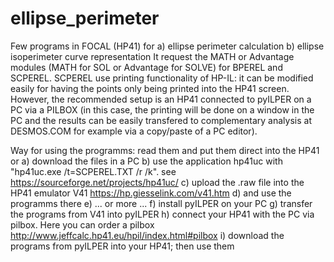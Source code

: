 # ellipse_perimeter
Few programs in FOCAL (HP41) for 
a) ellipse perimeter calculation
b) ellipse isoperimeter curve representation
It request the MATH or Advantage modules (MATH for SOL or Advantage for SOLVE) for BPEREL and SCPEREL.
SCPEREL use printing functionality of HP-IL: it can be modified easily for having the points only being printed into the HP41 screen. 
However, the recommended setup is an HP41 connected to pyILPER on a PC via a PILBOX (in this case, the printing will be done on a window in the PC and the results can be easily transfered to complementary analysis at DESMOS.COM for example via a copy/paste of a PC editor).
             
Way for using the programms: read them and put them direct into the HP41 or
a) download the files in a PC
b) use the application hp41uc with "hp41uc.exe /t=SCPEREL.TXT /r /k". see https://sourceforge.net/projects/hp41uc/
c) upload the .raw file into the HP41 emulator V41 https://hp.giesselink.com/v41.htm
d) and use the programms there
e) ... or more ...
f) install pyILPER on your PC
g) transfer the programs from V41 into pyILPER
h) connect your HP41 with the PC via pilbox. Here you can order a pilbox http://www.jeffcalc.hp41.eu/hpil/index.html#pilbox
i) download the programs from pyILPER into your HP41; then use them
